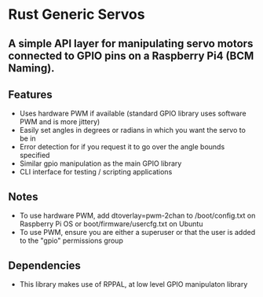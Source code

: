 # Rust Generic Servos

## A simple API layer for manipulating servo motors connected to GPIO pins on a Raspberry Pi4 (BCM Naming).

## Features
- Uses hardware PWM if available (standard GPIO library uses software PWM and is more jittery)
- Easily set angles in degrees or radians in which you want the servo to be in
- Error detection for if you request it to go over the angle bounds specified
- Similar gpio manipulation as the main GPIO library
- CLI interface for testing / scripting applications

## Notes
- To use hardware PWM, add dtoverlay=pwm-2chan to /boot/config.txt on Raspberry Pi OS or boot/firmware/usercfg.txt on Ubuntu
- To use PWM, ensure you are either a superuser or that the user is added to the "gpio" permissions group

## Dependencies
- This library makes use of RPPAL, at low level GPIO manipulaton library
